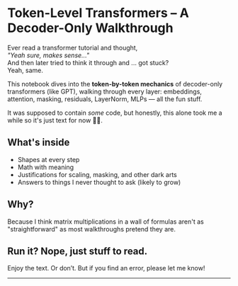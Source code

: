 # Token-Level Transformers – A Decoder-Only Walkthrough

Ever read a transformer tutorial and thought,  
*"Yeah sure, makes sense..."*  
And then later tried to think it through and ... got stuck?  
Yeah, same.

This notebook dives into the **token-by-token mechanics** of decoder-only transformers (like GPT), walking through every layer: embeddings, attention, masking, residuals, LayerNorm, MLPs — all the fun stuff.

It was supposed to contain *some* code, but honestly, this alone took me a while so it's just text for now 🤷‍♂️.

## What's inside

- Shapes at every step  
- Math with meaning  
- Justifications for scaling, masking, and other dark arts  
- Answers to things I never thought to ask (likely to grow)

## Why?

Because I think matrix multiplications in a wall of formulas aren't as "straightforward" as most walkthroughs pretend they are.

## Run it? Nope, just stuff to read.

Enjoy the text. Or don’t.
But if you find an error, please let me know!

---
